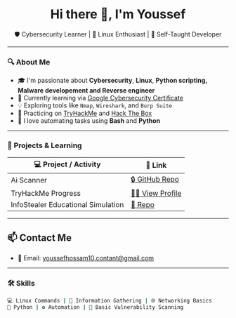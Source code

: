 <h1 align="center">Hi there 👋, I'm Youssef</h1>

<p align="center">
  🛡️ Cybersecurity Learner | 🐧 Linux Enthusiast | 🧠 Self-Taught Developer  
</p>

---

### 🔍 About Me

- 🎓 I'm passionate about **Cybersecurity**, **Linux**, **Python scripting, Malware developement and Reverse engineer**
- 🧰 Currently learning via [Google Cybersecurity Certificate](https://www.coursera.org/professional-certificates/google-cybersecurity)
- 💡 Exploring tools like `Nmap`, `Wireshark`, and `Burp Suite`
- 🌱 Practicing on [TryHackMe](https://tryhackme.com/) and [Hack The Box](https://www.hackthebox.com/)
- 🧪 I love automating tasks using **Bash** and **Python**

---

### 🚀 Projects & Learning

| 💻 Project / Activity | 🔗 Link |
|-----------------------|--------|
| Ai Scanner                         | [🔒 GitHub Repo](https://github.com/CiND2R1/AI-Scanner-MRCX-OsVersion)  | Simple network scanner written in Python using socket & threading |
| TryHackMe Progress                 | [👨‍💻 View Profile](https://tryhackme.com/p/cind2r1) | My hands-on learning progress on TryHackMe platform |
| InfoStealer Educational Simulation | [🐍 Repo](https://github.com/CiND2R1/InfoStealer-Educational-Simulation/) | Educational script for understanding how infostealers work (safe use only) |

---

## 📫 Contact Me

- 📧 Email: youssefhossam10.contant@gmail.com

---

### 🛠️ Skills

```bash
💻 Linux Commands | 🔎 Information Gathering | 🌐 Networking Basics
🐍 Python | ⚙️ Automation | 🔐 Basic Vulnerability Scanning
